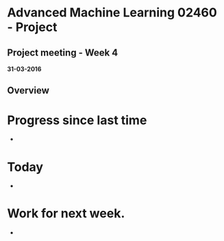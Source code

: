 # Advanced Machine Learning 02460 - Project
## Project meeting - Week 4
**31-03-2016**


## Overview


# Progress since last time
- 

# Today
- 

# Work for next week. 
- 